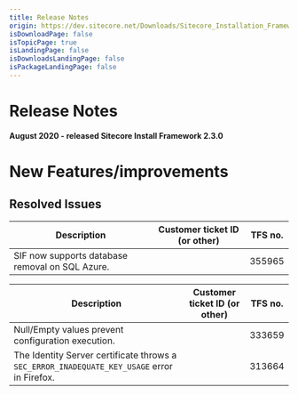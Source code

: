 ```yaml
---
title: Release Notes
origin: https://dev.sitecore.net/Downloads/Sitecore_Installation_Framework/2x/Sitecore_Installation_Framework_230/Release_Notes
isDownloadPage: false
isTopicPage: true
isLandingPage: false
isDownloadsLandingPage: false
isPackageLandingPage: false
---
```


# Release Notes

**August 2020 - released Sitecore Install Framework 2.3.0**

# New Features/improvements

## Resolved Issues

 | Description | Customer ticket ID (or other) | TFS no. |
 | --- | --- | --- |
 | ​​​​​SIF now supports database removal on SQL Azure. ​​​​​ |  | 355965 |

 | Description | Customer ticket ID (or other) | TFS no. |
 | --- | --- | --- |
 | Null/Empty values prevent configuration execution. ​​​​​​​ |  | 333659 |
 | The Identity Server certificate throws ​​a `SEC_ERROR_INADEQUATE_KEY_USAGE` error in Firefox​.​ |  | 313664 |